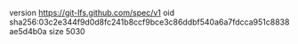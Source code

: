 version https://git-lfs.github.com/spec/v1
oid sha256:03c2e344f9d0d8fc241b8ccf9bce3c86ddbf540a6a7fdcca951c8838ae5d4b0a
size 5030
